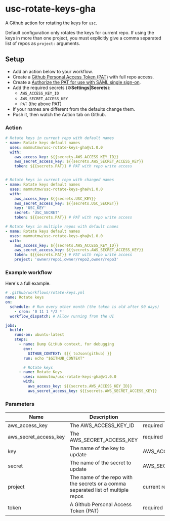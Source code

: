 # usc-rotate-keys-gha

A Github action for rotating the keys for `usc`.

Default configuration only rotates the keys for current repo. If using
the keys in more than one project, you must explicitly give a comma separated
list of repos as `project:` arguments.

## Setup

- Add an action below to your workflow.
- Create a [Github Personal Access Token (PAT)](https://github.com/settings/tokens) with full repo access.
- Create a [Authorize the PAT for use with SAML single sign-on](https://docs.github.com/en/github/authenticating-to-github/authenticating-with-saml-single-sign-on/authorizing-a-personal-access-token-for-use-with-saml-single-sign-on).
- Add the required secrets (:gear:**Settings|Secrets**):
  -  `AWS_ACCESS_KEY_ID`
  -  `AWS_SECRET_ACCESS_KEY`
  -  `PAT` (the above PAT)
- If your names are different from the defaults change them.
- Push it, then watch the Action tab on Github.

### Action

```yaml
# Rotate keys in current repo with default names
- name: Rotate keys default names
  uses: mammutmw/usc-rotate-keys-gha@v1.0.0
  with:
    aws_access_key: ${{secrets.AWS_ACCESS_KEY_ID}}
    aws_secret_access_key: ${{secrets.AWS_SECRET_ACCESS_KEY}}
    token: ${{secrets.PAT}} # PAT with repo write access


# Rotate keys in current repo with changed names
- name: Rotate keys default names
  uses: mammutmw/usc-rotate-keys-gha@v1.0.0
  with:
    aws_access_key: ${{secrets.USC_KEY}}
    aws_secret_access_key: ${{secrets.USC_SECRET}}
    key: 'USC_KEY'
    secret: 'USC_SECRET'
    token: ${{secrets.PAT}} # PAT with repo write access

# Rotate keys in multiple repos with default names
- name: Rotate keys default names
  uses: mammutmw/usc-rotate-keys-gha@v1.0.0
  with:
    aws_access_key: ${{secrets.AWS_ACCESS_KEY_ID}}
    aws_secret_access_key: ${{secrets.AWS_SECRET_ACCESS_KEY}}
    token: ${{secrets.PAT}} # PAT with repo write access
    project: 'owner/repo1,owner/repo2,owner/repo3'

```

### Example workflow

Here's a full example.

```yaml
# .github/workflows/rotate-keys.yml
name: Rotate keys
on:
  schedule: # Run every other month (the token is old after 90 days)
    - cron: '0 11 1 */2 *'
  workflow_dispatch: # Allow running from the UI

jobs:
  build:
    runs-on: ubuntu-latest
    steps:
      - name: Dump GitHub context, for debugging
        env:
          GITHUB_CONTEXT: ${{ toJson(github) }}
        run: echo "$GITHUB_CONTEXT"

        # Rotate keys
      - name: Rotate Keys
        uses: mammutmw/usc-rotate-keys-gha@v1.0.0
        with:
          aws_access_key: ${{secrets.AWS_ACCESS_KEY_ID}}
          aws_secret_access_key: ${{secrets.AWS_SECRET_ACCESS_KEY}}
```

### Parameters

| Name | Description | Default |
-------|-------------|----------|
| aws_access_key | The AWS_ACCESS_KEY_ID | required |
| aws_secret_access_key | The AWS_SECRET_ACCESS_KEY | required |
| key | The name of the key to update | AWS_ACCESS_KEY_ID |
| secret | The name of the secret to update | AWS_SECRET_ACCESS_KEY |
| project | The name of the repo with the secrets or a comma separated list of multiple repos | current repo |
| token | A Github Personal Access Token (PAT) | required |
